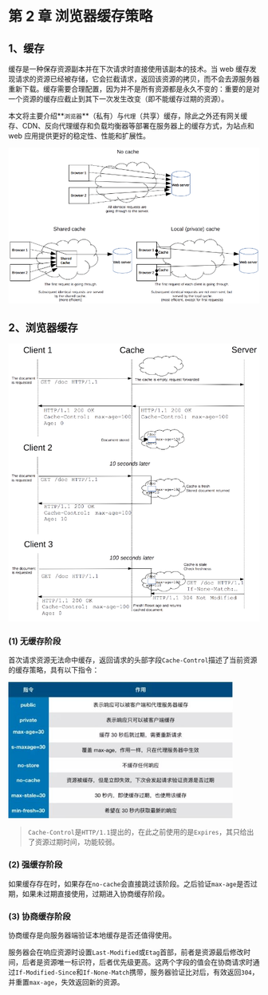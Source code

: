 # 第 2 章 浏览器缓存策略

## 1、缓存

缓存是一种保存资源副本并在下次请求时直接使用该副本的技术。当 web 缓存发现请求的资源已经被存储，它会拦截请求，返回该资源的拷贝，而不会去源服务器重新下载。缓存需要合理配置，因为并不是所有资源都是永久不变的：重要的是对一个资源的缓存应截止到其下一次发生改变（即不能缓存过期的资源）。

本文将主要介绍**`浏览器`**（私有）与`代理`（共享）缓存，除此之外还有网关缓存、CDN、反向代理缓存和负载均衡器等部署在服务器上的缓存方式，为站点和 web 应用提供更好的稳定性、性能和扩展性。

<img src="./img/http_cache_type.png" alt="What a cache provide, advantages/disadvantages of shared/private caches." style="zoom:80%;" />

## 2、浏览器缓存

<img src="./img/HTTPStaleness.png" alt="Show how a proxy cache acts when a doc is not cache, in the cache and fresh, in the cache and stale." style="zoom: 80%;" />

### (1) 无缓存阶段

首次请求资源无法命中缓存，返回请求的头部字段`Cache-Control`描述了当前资源的缓存策略，具有以下指令：

<img src="./img/db263db190d4e16a5058f65c4704bc6b.png" alt="640?wx_fmt=png" style="zoom:80%;" />

> `Cache-Control`是`HTTP/1.1`提出的，在此之前使用的是`Expires`，其只给出了资源过期时间，功能较弱。

### (2) 强缓存阶段

如果缓存存在时，如果存在`no-cache`会直接跳过该阶段。之后验证`max-age`是否过期，如果未过期直接使用，过期进入协商缓存阶段。

### (3) 协商缓存阶段

协商缓存是向服务器端验证本地缓存是否还值得使用。

服务器会在响应资源时设置`Last-Modified`或`Etag`首部，前者是资源最后修改时间，后者是资源唯一标识符，后者优先级更高。这两个字段的值会在协商请求时通过`If-Modified-Since`和`If-None-Match`携带，服务器验证比对后，有效返回`304`，并重置`max-age`，失效返回新的资源。
